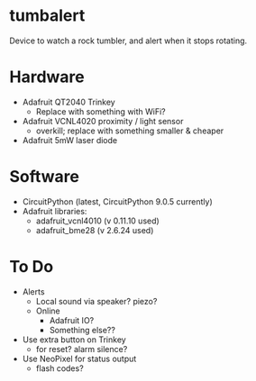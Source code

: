 # tumbalert
Device to watch a rock tumbler, and alert when it stops rotating.

# Hardware
* Adafruit QT2040 Trinkey
   - Replace with something with WiFi?
* Adafruit VCNL4020 proximity / light sensor
  - overkill; replace with something smaller & cheaper
* Adafruit 5mW laser diode

# Software
* CircuitPython (latest, CircuitPython 9.0.5 currently)
* Adafruit libraries:
    * adafruit_vcnl4010 (v 0.11.10 used)
    * adafruit_bme28 (v 2.6.24 used)

# To Do
* Alerts
  * Local sound via speaker? piezo?
  * Online
    * Adafruit IO?
    * Something else??
* Use extra button on Trinkey
  - for reset? alarm silence?
* Use NeoPixel for status output
  - flash codes?


